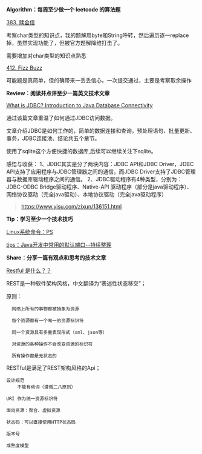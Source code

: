 **Algorithm：每周至少做一个 leetcode 的算法题**

[383. 赎金信](https://leetcode.cn/problems/ransom-note/)

考察char类型的知识点，我的题解用byte和String呼转，然后遍历逐一replace掉，虽然实现功能了，但被官方题解降维打击了。

需要增加对char类型的知识点熟悉

[412. Fizz Buzz](https://leetcode.cn/problems/fizz-buzz/)

可能题是真简单，但的确带来一丢丢信心，一次提交通过，主要是考察取余操作



**Review：阅读并点评至少一篇英文技术文章**

[What is JDBC? Introduction to Java Database Connectivity](https://www.infoworld.com/article/3388036/what-is-jdbc-introduction-to-java-database-connectivity.html)

通过该篇文章重温了如何通过JDBC访问数据。

文章介绍JDBC是如何工作的，简单的数据连接和查询，预处理语句、批量更新、事务，JDBC连接池、结论共五个章节。

使用了sqlite这个方便快捷的数据库,后续可以继续关注下sqlite。

感悟与收获：
1、JDBC其实是分了两块内容：JDBC API和JDBC Driver，JDBC API支持了应用程序与JDBC管理器之间的通信，而JDBC Driver支持了JDBC管理器与数据库驱动程序之间的通信。
2、JDBC驱动程序有4种类型，分别为：JDBC-ODBC Bridge驱动程序、Native-API 驱动程序（部分是java驱动程序）、网络协议驱动（完全java驱动）、本地协议驱动（完全java驱动程序）
> https://www.yisu.com/zixun/136151.html



**Tip：学习至少一个技术技巧**

[Linux系统命令：PS](https://segmentfault.com/a/1190000042035135)

[tips：Java开发中常用的默认端口--持续整理](https://segmentfault.com/u/tianl/articles)




**Share：分享一篇有观点和思考的技术文章**

[Restful 是什么？？](https://mp.weixin.qq.com/s/oJkNOwWzVH3VtsDHL9WMNw)

REST是一种软件架构风格，中文翻译为“表述性状态移交”；
   
   原则：
   
      网络上所有的事物都被抽象为资源
      
      每个资源都有一个唯一的资源标识符
      
      同一个资源具有多重表现形式（xml、json等）
      
      对资源的各种操作不会改变资源的标识符
      
      所有操作都是无状态的
      

RESTful是满足了REST架构风格的Api；

    设计规范
        不能有动词（遵循二八原则）
        
    URI 作为统一资源标识符
    
    面向资源：聚合、虚拟资源
    
    状态码：可以直接使用HTTP状态码
    
    版本号
    
    成熟度模型
     
